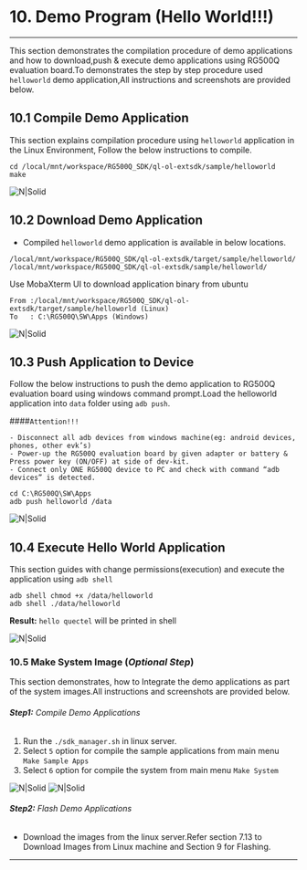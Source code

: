 # 10. Demo Program (Hello World!!!)

------------

This section demonstrates the compilation procedure of demo applications and how to download,push & execute demo applications using RG500Q evaluation board.To demonstrates the step by step procedure used `helloworld` demo application,All instructions and screenshots are provided below.

## 10.1 Compile Demo Application

This section explains compilation procedure using `helloworld` application in the Linux Environment, Follow the below instructions to compile.

```console
cd /local/mnt/workspace/RG500Q_SDK/ql-ol-extsdk/sample/helloworld
make
```
![N|Solid](../pics/RG500Q/rg500q-helloworld-make.jpg)

## 10.2 Download Demo Application

-	Compiled `helloworld` demo application is available in below locations.

```console
/local/mnt/workspace/RG500Q_SDK/ql-ol-extsdk/target/sample/helloworld/
/local/mnt/workspace/RG500Q_SDK/ql-ol-extsdk/sample/helloworld/
```

Use MobaXterm UI to download application binary from ubuntu

```code
From :/local/mnt/workspace/RG500Q_SDK/ql-ol-extsdk/target/sample/helloworld (Linux)
To   : C:\RG500Q\SW\Apps (Windows)
```

![N|Solid](../pics/RG500Q/rg500q-ex-app-download.jpg)

## 10.3 Push Application to Device

Follow the below instructions to push the demo application to RG500Q evaluation board using windows command prompt.Load the helloworld application into `data` folder using `adb push`.

####`Attention!!!`
```warning
- Disconnect all adb devices from windows machine(eg: android devices, phones, other evk’s)
- Power-up the RG500Q evaluation board by given adapter or battery & Press power key (ON/OFF) at side of dev-kit.
- Connect only ONE RG500Q device to PC and check with command “adb devices” is detected.
```
```console
cd C:\RG500Q\SW\Apps
adb push helloworld /data
```
![N|Solid](../pics/RG500Q/rg500q-ex-adbpush.jpg)

## 10.4 Execute Hello World Application

This section guides with change permissions(execution) and execute the application using `adb shell`

```console
adb shell chmod +x /data/helloworld
adb shell ./data/helloworld
```
__Result:__ `hello quectel` will be printed in shell

![N|Solid](../pics/RG500Q/helloworld.jpg)

### 10.5 Make System Image (_Optional Step_)

This section demonstrates, how to Integrate the demo applications as part of the system images.All instructions and screenshots are provided below.

###### __Step1:__ Compile Demo Applications

1. Run the `./sdk_manager.sh`  in linux server.
2. Select `5` option for compile the sample applications from main menu `Make Sample Apps`
3. Select `6` option for compile the system from main menu `Make System`

![N|Solid](../pics/RG500Q/rg500q-make-system.jpg)
![N|Solid](../pics/RG500Q/rg500q-make-system1.jpg)

###### __Step2:__ Flash Demo Applications

-	Download the images from the linux server.Refer section 7.13 to Download Images from Linux machine and Section 9 for Flashing.

------------